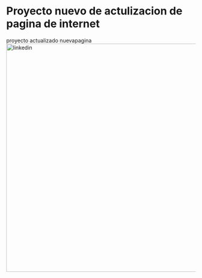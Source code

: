 # Proyecto nuevo de actulizacion de pagina de internet

proyecto actualizado nuevapagina
<img width="1296" height="608" alt="linkedin" src="https://github.com/user-attachments/assets/6ffa62a1-d836-4285-a7e8-33db84d96495" />
